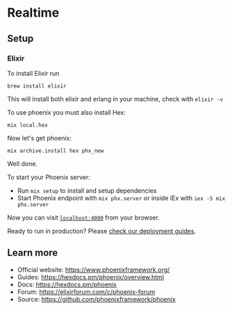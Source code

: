 # Realtime

## Setup

### Elixir

To install Elixir run

    brew install elixir

This will install both elixir and erlang in your machine, check with `elixir -v`

To use phoenix you must also install Hex:

    mix local.hex

Now let's get phoenix:

    mix archive.install hex phx_new

Well done.

To start your Phoenix server:

- Run `mix setup` to install and setup dependencies
- Start Phoenix endpoint with `mix phx.server` or inside IEx with `iex -S mix phx.server`

Now you can visit [`localhost:4000`](http://localhost:4000) from your browser.

Ready to run in production? Please [check our deployment guides](https://hexdocs.pm/phoenix/deployment.html).

## Learn more

- Official website: https://www.phoenixframework.org/
- Guides: https://hexdocs.pm/phoenix/overview.html
- Docs: https://hexdocs.pm/phoenix
- Forum: https://elixirforum.com/c/phoenix-forum
- Source: https://github.com/phoenixframework/phoenix
